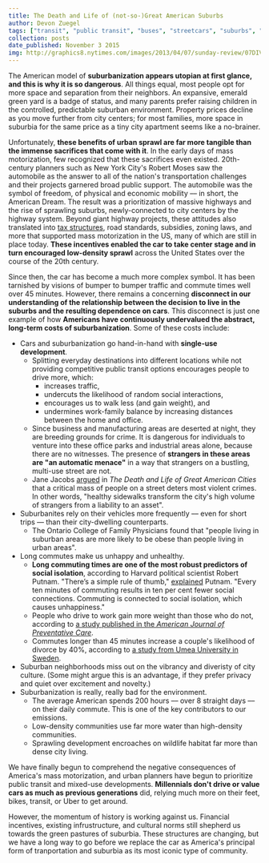 ```yaml
---
title: The Death and Life of (not-so-)Great American Suburbs
author: Devon Zuegel
tags: ["transit", "public transit", "buses", "streetcars", "suburbs", "cities"]
collection: posts
date_published: November 3 2015
img: http://graphics8.nytimes.com/images/2013/04/07/sunday-review/07DIVIDE/07DIVIDE-tmagArticle.jpg
---
```


The American model of **suburbanization appears utopian at first glance, and this is why it is so dangerous**. All things equal, most people opt for more space and separation from their neighbors. An expansive, emerald green yard is a badge of status, and many parents prefer raising children in the controlled, predictable suburban environment. Property prices decline as you move further from city centers; for most families, more space in suburbia for the same price as a tiny city apartment seems like a no-brainer.

Unfortunately, **these benefits of urban sprawl are far more tangible than the immense sacrifices that come with it**. In the early days of mass motorization, few recognized that these sacrifices even existed. 20th-century planners such as New York City's Robert Moses saw the automobile as the answer to all of the nation's transportation challenges and their projects garnered broad public support. The automobile was the symbol of freedom, of physical and economic mobility –– in short, the American Dream. The result was a prioritization of massive highways and the rise of sprawling suburbs, newly-connected to city centers by the highway system. Beyond giant highway projects, these attitudes also translated into [tax structures](http://www.motherjones.com/environment/2014/02/9-reasons-united-states-car-dependent-europe), road standards, subsidies, zoning laws, and more that supported mass motorization in the US, many of which are still in place today. **These incentives enabled the car to take center stage and in turn encouraged low-density sprawl** across the United States over the course of the 20th century.

Since then, the car has become a much more complex symbol. It has been tarnished by visions of bumper to bumper traffic and commute times well over 45 minutes. However, there remains a concerning **disconnect in our understanding of the relationship between the decision to live in the suburbs and the resulting dependence on cars**. This disconnect is just one example of how **Americans have continuously undervalued the abstract, long-term costs of suburbanization**. Some of these costs include:

- Cars and suburbanization go hand-in-hand with **single-use development**.
    + Splitting everyday destinations into different locations while not providing competitive public transit options encourages people to drive more, which:
        * increases traffic,
        * undercuts the likelihood of random social interactions,
        * encourages us to walk less (and gain weight), and
        * undermines work-family balance by increasing distances between the home and office.
    + Since business and manufacturing areas are deserted at night, they are breeding grounds for crime. It is dangerous for individuals to venture into these office parks and industrial areas alone, because there are no witnesses. The presence of **strangers in these areas are "an automatic menace"** in a way that strangers on a bustling, multi-use street are not.
    + Jane Jacobs [argued](https://en.wikipedia.org/wiki/The_Death_and_Life_of_Great_American_Cities) in *The Death and Life of Great American Cities* that a critical mass of people on a street deters most violent crimes. In other words, "healthy sidewalks transform the city's high volume of strangers from a liability to an asset".
- Suburbanites rely on their vehicles more frequently –– even for short trips –– than their city-dwelling counterparts.
    + The Ontario College of Family Physicians found that "people living in suburban areas are more likely to be obese than people living in urban areas".
- Long commutes make us unhappy and unhealthy.
    + **Long commuting times are one of the most robust predictors of social isolation**, according to Harvard political scientist Robert Putnam. "There’s a simple rule of thumb," [explained](http://www.newyorker.com/magazine/2007/04/16/there-and-back-again) Putnam. "Every ten minutes of commuting results in ten per cent fewer social connections. Commuting is connected to social isolation, which causes unhappiness."
    + People who drive to work gain more weight than those who do not, according to [a study published in the *American Journal of Preventative Care*](http://www.cfah.org/hbns/2013/commuting-to-work-by-car-linked-to-weight-gain).
    + Commutes longer than 45 minutes increase a couple's likelihood of divorce by 40%, according to [a study from Umea University in Sweden](http://www.thelocal.se/20110524/33966).
- Suburban neighborhoods miss out on the vibrancy and diveristy of city culture. (Some might argue this is an advantage, if they prefer privacy and quiet over excitement and novelty.)
- Suburbanization is really, really bad for the environment.
    + The average American spends 200 hours –– over 8 straight days –– on their daily commute. This is one of the key contributors to our emissions.
    + Low-density communities use far more water than high-density communities.
    + Sprawling development encroaches on wildlife habitat far more than dense city living.

We have finally begun to comprehend the negative consequences of America's mass motorization, and urban planners have begun to prioritize public transit and mixed-use developments. **Millennials don't drive or value cars as much as previous generations** did, relying much more on their feet, bikes, transit, or Uber to get around.

However, the momentum of history is working against us. Financial incentives, existing infrustructure, and cultural norms still shepherd us towards the green pastures of suburbia. These structures are changing, but we have a long way to go before we replace the car as America's principal form of tranportation and suburbia as its most iconic type of community.
